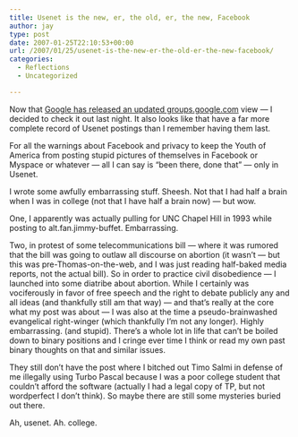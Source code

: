 ```yaml
---
title: Usenet is the new, er, the old, er, the new, Facebook
author: jay
type: post
date: 2007-01-25T22:10:53+00:00
url: /2007/01/25/usenet-is-the-new-er-the-old-er-the-new-facebook/
categories:
  - Reflections
  - Uncategorized

---
```

Now that [Google has released an updated groups.google.com][1] view — I decided to check it out last night. It also looks like that have a far more complete record of Usenet postings than I remember having them last.

For all the warnings about Facebook and privacy to keep the Youth of America from posting stupid pictures of themselves in Facebook or Myspace or whatever — all I can say is “been there, done that” — only in Usenet.

I wrote some awfully embarrassing stuff. Sheesh. Not that I had half a brain when I was in college (not that I have half a brain now) — but wow.

One, I apparently was actually pulling for UNC Chapel Hill in 1993 while posting to alt.fan.jimmy-buffet. Embarrassing.

Two, in protest of some telecommunications bill — where it was rumored that the bill was going to outlaw all discourse on abortion (it wasn’t — but this was pre-Thomas-on-the-web, and I was just reading half-baked media reports, not the actual bill). So in order to practice civil disobedience — I launched into some diatribe about abortion. While I certainly was vociferously in favor of free speech and the right to debate publicly any and all ideas (and thankfully still am that way) — and that’s really at the core what my post was about — I was also at the time a pseudo-brainwashed evangelical right-winger (which thankfully I’m not any longer). Highly embarrassing. (and stupid). There’s a whole lot in life that can’t be boiled down to binary positions and I cringe ever time I think or read my own past binary thoughts on that and similar issues.

They still don’t have the post where I bitched out Timo Salmi in defense of me illegally using Turbo Pascal because I was a poor college student that couldn’t afford the software (actually I had a legal copy of TP, but not wordperfect I don’t think). So maybe there are still some mysteries buried out there.

Ah, usenet. Ah. college.

 [1]: http://googlesystem.blogspot.com/2007/01/new-google-groups-is-out-of-beta.html
